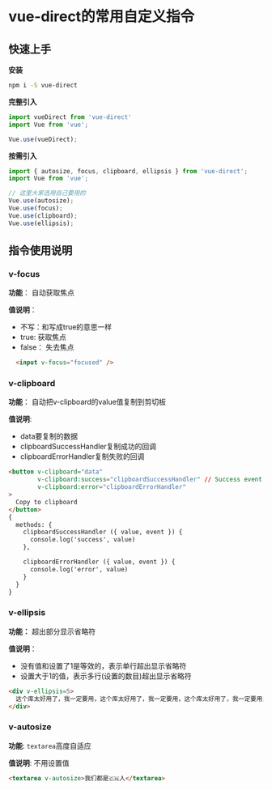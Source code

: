 # vue-direct的常用自定义指令

## 快速上手

**安装**

```sh
npm i -S vue-direct
```

**完整引入**

```js
import vueDirect from 'vue-direct'
import Vue from 'vue';

Vue.use(vueDirect);
```

**按需引入**

```js
import { autosize, focus, clipboard, ellipsis } from 'vue-direct';
import Vue from 'vue';

// 这里大家选用自己要用的
Vue.use(autosize);
Vue.use(focus);
Vue.use(clipboard);
Vue.use(ellipsis);
```



## 指令使用说明

### v-focus

**功能**： 自动获取焦点

**值说明**：

* 不写：和写成true的意思一样
* true: 获取焦点
* false： 失去焦点

```html
  <input v-focus="focused" />
```



### v-clipboard

**功能**： 自动把v-clipboard的value值复制到剪切板

**值说明**:

* data要复制的数据
* clipboardSuccessHandler复制成功的回调
* clipboardErrorHandler复制失败的回调

```html
<button v-clipboard="data"
        v-clipboard:success="clipboardSuccessHandler" // Success event handler
        v-clipboard:error="clipboardErrorHandler"
>
  Copy to clipboard
</button>
{
  methods: {
    clipboardSuccessHandler ({ value, event }) {
      console.log('success', value)
    },

    clipboardErrorHandler ({ value, event }) {
      console.log('error', value)
    }
  }
}
```



### v-ellipsis

**功能：** 超出部分显示省略符

**值说明**：

* 没有值和设置了1是等效的，表示单行超出显示省略符
* 设置大于1的值，表示多行(设置的数目)超出显示省略符

```html
<div v-ellipsis=5>
  这个库太好用了，我一定要用，这个库太好用了，我一定要用，这个库太好用了，我一定要用，这个库太好用了，我一定要用，这个库太好用了，我一定要用，这个库太好用了，我一定要用，这个库太好用了，我一定要用，这个库太好用了，我一定要用，这个库太好用了，我一定要用，这个库太好用了，我一定要用，这个库太好用了，我一定要用，这个库太好用了，我一定要用，这个库太好用了，我一定要用，这个库太好用了，我一定要用，
</div>
```



### v-autosize

**功能**: `textarea`高度自适应

**值说明**:  不用设置值

```html
<textarea v-autosize>我们都是🇨🇳人</textarea>
```

